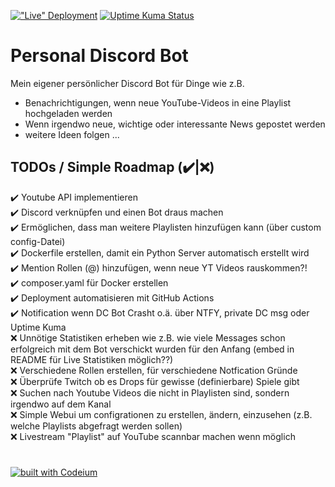 [!["Live" Deployment][github-ci-workflow]](#) [![Uptime Kuma Status][uptime-kuma-status]](#)
 # Personal Discord Bot

Mein eigener persönlicher Discord Bot für Dinge wie z.B.
- Benachrichtigungen, wenn neue YouTube-Videos in eine Playlist hochgeladen werden
- Wenn irgendwo neue, wichtige oder interessante News gepostet werden
- weitere Ideen folgen ...

## TODOs / Simple Roadmap (✔️|❌)

✔️ Youtube API implementieren <br>
✔️ Discord verknüpfen und einen Bot draus machen <br>
✔️ Ermöglichen, dass man weitere Playlisten hinzufügen kann (über custom config-Datei) <br>
✔️ Dockerfile erstellen, damit ein Python Server automatisch erstellt wird <br>
✔️ Mention Rollen (@) hinzufügen, wenn neue YT Videos rauskommen?! <br>
✔️ composer.yaml für Docker erstellen <br>
✔️ Deployment automatisieren mit GitHub Actions <br>
✔️ Notification wenn DC Bot Crasht o.ä. über NTFY, private DC msg oder Uptime Kuma <br>
❌ Unnötige Statistiken erheben wie z.B. wie viele Messages schon erfolgreich mit dem Bot verschickt wurden für den Anfang (embed in README für Live Statistiken möglich??) <br>
❌ Verschiedene Rollen erstellen, für verschiedene Notfication Gründe <br>
❌ Überprüfe Twitch ob es Drops für gewisse (definierbare) Spiele gibt <br>
❌ Suchen nach Youtube Videos die nicht in Playlisten sind, sondern irgendwo auf dem Kanal <br>
❌ Simple Webui um configrationen zu erstellen, ändern, einzusehen (z.B. welche Playlists abgefragt werden sollen) <br>
❌ Livestream "Playlist" auf YouTube scannbar machen wenn möglich <br>

# 
[![built with Codeium][codium-badge]][codium-url]

[github-ci-workflow]: https://github.com/Piket95/personal-discord-bot/actions/workflows/ci.yml/badge.svg
[codium-badge]: https://codeium.com/badges/main
[codium-url]: https://codeium.com
[uptime-kuma-status]: https://kuma.dennisadam.de/api/badge/4/status?upLabel=Running/Online&downLabel=Offline
